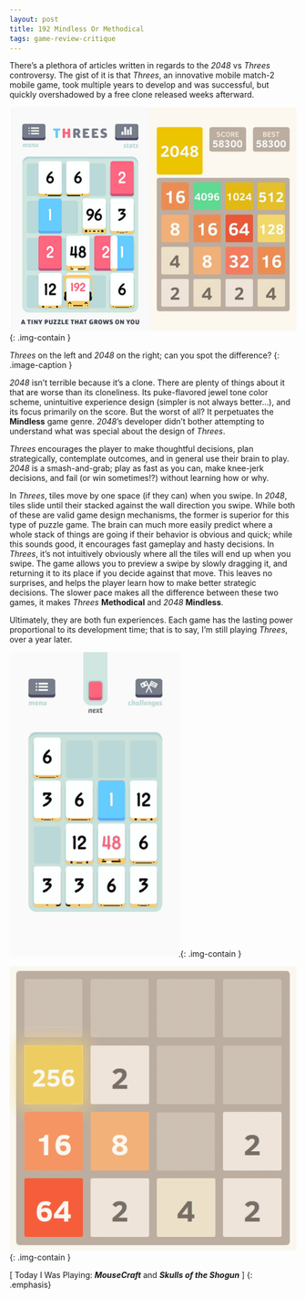 ```yaml
---
layout: post
title: 192 Mindless Or Methodical
tags: game-review-critique
---
```

There’s a plethora of articles written in regards to the *2048* vs *Threes* controversy. The gist of it is that *Threes*, an innovative mobile match-2 mobile game, took multiple years to develop and was successful, but quickly overshadowed by a free clone released weeks afterward.

![Threes and 2048](/img/games/192_Mindless_Or_Methodical.jpg "Threes and 2048"){: .img-contain }

*Threes* on the left and *2048* on the right; can you spot the difference?
{: .image-caption }

*2048* isn’t terrible because it’s a clone.  There are plenty of things about it that are worse than its cloneliness.  Its puke-flavored jewel tone color scheme, unintuitive experience design (simpler is not always better…), and its focus primarily on the score.  But the worst of all?  It perpetuates the **Mindless** game genre.  *2048*’s developer didn’t bother attempting to understand what was special about the design of *Threes*.

*Threes* encourages the player to make thoughtful decisions, plan strategically, contemplate outcomes, and in general use their brain to play.  *2048* is a smash-and-grab; play as fast as you can, make knee-jerk decisions, and fail (or win sometimes!?) without learning how or why.

In *Threes*, tiles move by one space (if they can) when you swipe.  In *2048*, tiles slide until their stacked against the wall direction you swipe.  While both of these are valid game design mechanisms, the former is superior for this type of puzzle game.  The brain can much more easily predict where a whole stack of things are going if their behavior is obvious and quick; while this sounds good, it encourages fast gameplay and hasty decisions.  In *Threes*, it’s not intuitively obviously where all the tiles will end up when you swipe.  The game allows you to preview a swipe by slowly dragging it, and returning it to its place if you decide against that move.  This leaves no surprises, and helps the player learn how to make better strategic decisions.  The slower pace makes all the difference between these two games, it makes *Threes* **Methodical** and *2048* **Mindless**.

Ultimately, they are both fun experiences.  Each game has the lasting power proportional to its development time; that is to say, I’m still playing *Threes*, over a year later.

![Threes GIF](/img/games/192_Threes.gif "Threes GIF"){: .img-contain }

![2048 GIF](/img/games/192_2048.gif "2048 GIF"){: .img-contain }

[ Today I Was Playing: ***MouseCraft*** and ***Skulls of the Shogun*** ]
{: .emphasis}


